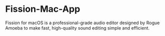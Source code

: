 # Fission-Mac-App
Fission for macOS is a professional-grade audio editor designed by Rogue Amoeba to make fast, high-quality sound editing simple and efficient.
